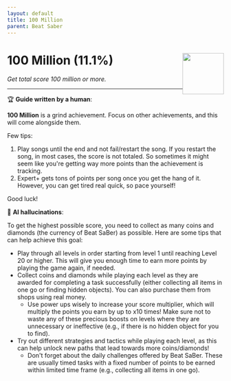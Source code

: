 ```yaml
---
layout: default
title: 100 Million
parent: Beat Saber
---
```


# 100 Million (11.1%) <img style="float: right;" src="https://cdn.cloudflare.steamstatic.com/steamcommunity/public/images/apps/620980/cc071c3d9d6ef6584d3814b8f40c916efa86268f.jpg" width="96" height="96">

_Get total score 100 million or more._

***

:trophy: **Guide written by a human**:

**100 Million** is a grind achievement. Focus on other achievements, and this will come alongside them.

Few tips:
1. Play songs until the end and not fail/restart the song. If you restart the song, in most cases, the score is not totaled. So sometimes it might seem like you're getting way more points than the achievement is tracking.
2. Expert+ gets tons of points per song once you get the hang of it. However, you can get tired real quick, so pace yourself!

Good luck!

:robot: **AI hallucinations**:

To get the highest possible score, you need to collect as many coins and diamonds (the currency of Beat SaBer) as possible. Here are some tips that can help achieve this goal:
- Play through all levels in order starting from level 1 until reaching Level 20 or higher. This will give you enough time to earn more points by playing the game again, if needed.
- Collect coins and diamonds while playing each level as they are awarded for completing a task successfully (either collecting all items in one go or finding hidden objects). You can also purchase them from shops using real money. 
    - Use power ups wisely to increase your score multiplier, which will multiply the points you earn by up to x10 times! Make sure not to waste any of these precious boosts on levels where they are unnecessary or ineffective (e.g., if there is no hidden object for you to find).
- Try out different strategies and tactics while playing each level, as this can help unlock new paths that lead towards more coins/diamonds! 
    - Don't forget about the daily challenges offered by Beat SaBer. These are usually timed tasks with a fixed number of points to be earned within limited time frame (e.g., collecting all items in one go).
